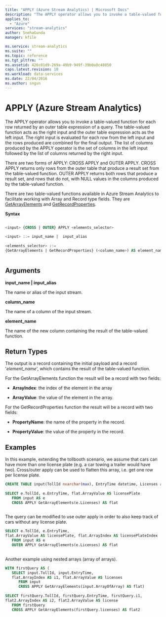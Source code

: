 ```yaml
---
title: "APPLY (Azure Stream Analytics) | Microsoft Docs"
description: "The APPLY operator allows you to invoke a table-valued function for each row returned by an outer table expression of a query."
applies_to: 
  - "Azure"
services: "stream-analytics"
author: SnehaGunda
manager: kfile

ms.service: stream-analytics
ms.suite: ""
ms.topic: reference
ms.tgt_pltfrm: ""   
ms.assetid: 426c01d9-269a-49b9-949f-39b0a8c40850
caps.latest.revision: 10
ms.workload: data-services
ms.date: 22/04/2016
ms.author: sngun
---
```


# APPLY (Azure Stream Analytics)
  The APPLY operator allows you to invoke a table-valued function for each row returned by an outer table expression of a query. The table-valued function acts as the right input and the outer table expression acts as the left input. The right input is evaluated for each row from the left input and the rows produced are combined for the final output. The list of columns produced by the APPLY operator is the set of columns in the left input followed by the list of columns returned by the right input.  
  
 There are two forms of APPLY: CROSS APPLY and OUTER APPLY. CROSS APPLY returns only rows from the outer table that produce a result set from the table-valued function. OUTER APPLY returns both rows that produce a result set, and rows that do not, with NULL values in the columns produced by the table-valued function.  
  
 There are two table-valued functions available in Azure Stream Analytics to facilitate working with Array and Record type fields. They are [GetArrayElements](getarrayelements-azure-stream-analytics.md) and [GetRecordProperties](getrecordproperties-azure-stream-analytics.md).  
  
 **Syntax**  
  
```SQL
  
<input> {CROSS | OUTER} APPLY <elements_selector>  
  
<input> ::= input_name |  input_alias  
  
<elements_selector> ::=   
{GetArrayElements | GetRecordProperties} (<column_name>) AS element_name  
  
```  
  
## Arguments  
 **input_name | input_alias**  
  
 The name or alias of the input stream.  
  
 **column_name**  
  
 The name of a column of the input stream.  
  
 **element_name**  
  
 The name of the new column containing the result of the table-valued function.  
  
## Return Types  
 The output is a record containing the initial payload and a record '*element_name*', which contains the result of the table-valued function.  
  
 For the GetArrayElements function the result will be a record with two fields:  
  
-   **ArrayIndex**: the index of the element in the array  
  
-   **ArrayValue**: the value of the element in the array.  
  
 For the GetRecordProperties function the result will be a record with two fields:  
  
-   **PropertyName**: the name of the property in the record.  
  
-   **PropertyValue**: the value of the property in the record.  
  
## Examples  
 In this example, extending the tollbooth scenario, we assume that cars can have more than one license plate (e.g. a car towing a trailer would have two). Cross/outer apply can be used to flatten this array, i.e. get one row per license plate.  
  
```SQL
CREATE TABLE input(TollId nvarchar(max), EntryTime datetime, Licenses array)  
  
SELECT e.TollId, e.EntryTime, flat.ArrayValue AS licensePlate   
   FROM input AS e   
   CROSS APPLY GetArrayElements(e.Licenses) AS flat  
  
```  
  
 The query can be modified to use outer apply in order to also keep track of cars without any license plate.  
  
```SQL
SELECT e.TollId, e.EntryTime,   
flat.ArrayValue AS licensePlate, flat.ArrayIndex AS licensePlateIndex  
   FROM input AS e   
   OUTER APPLY GetArrayElements(e.Licenses) AS flat  
  
```  
  
 Another example using nested arrays (array of arrays).  
  
```SQL
WITH firstQuery AS (  
   SELECT input.TollId, input.EntryTime,   
   flat.ArrayIndex AS i1, flat.ArrayValue AS licenses   
      FROM input   
      CROSS APPLY GetArrayElements(input.ArrayOfArray) AS flat)  
  
SELECT firstQuery.TollId, firstQuery.EntryTime, firstQuery.i1,   
flat2.ArrayIndex AS i2, flat2.ArrayValue AS license  
   FROM firstQuery  
   CROSS APPLY GetArrayElements(firstQuery.licenses) AS flat2  
  
```  
  
  